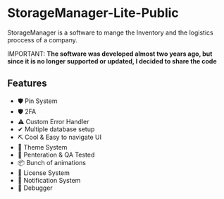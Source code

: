 # StorageManager-Lite-Public
StorageManager is a software to mange the Inventory and the logistics proccess of a company.

IMPORTANT: **The software was developed almost two years ago, but since it is no longer supported or updated, I decided to share the code**



## Features

- 🛡 Pin System
- 🛡 2FA
- ⚠ Custom Error Handler
- ✔ Multiple database setup
- ⛏ Cool & Easy to navigate UI
- 🎨 Theme System
- 💉 Penteration & QA Tested
- 📦 Bunch of animations
- 🔐 License System
- 🔔 Notification System
- 💢 Debugger

